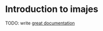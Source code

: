 # Introduction to imajes

TODO: write [great documentation](http://jacobian.org/writing/great-documentation/what-to-write/)
